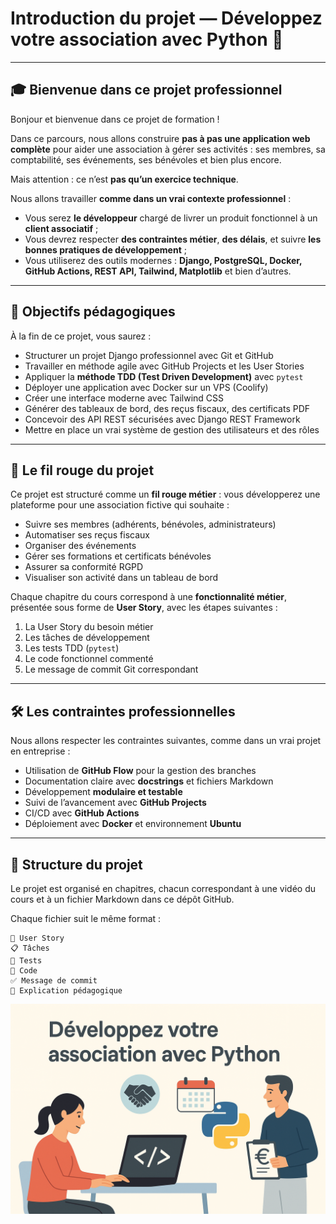 # Introduction du projet — Développez votre association avec Python 🐍

---

## 🎓 Bienvenue dans ce projet professionnel

Bonjour et bienvenue dans ce projet de formation !

Dans ce parcours, nous allons construire **pas à pas une application web complète** pour aider une association à gérer ses activités : ses membres, sa comptabilité, ses événements, ses bénévoles et bien plus encore.

Mais attention : ce n’est **pas qu’un exercice technique**.

Nous allons travailler **comme dans un vrai contexte professionnel** :

- Vous serez **le développeur** chargé de livrer un produit fonctionnel à un **client associatif** ;
- Vous devrez respecter **des contraintes métier**, **des délais**, et suivre **les bonnes pratiques de développement** ;
- Vous utiliserez des outils modernes : **Django, PostgreSQL, Docker, GitHub Actions, REST API, Tailwind, Matplotlib** et bien d’autres.

---

## 🎯 Objectifs pédagogiques

À la fin de ce projet, vous saurez :

- Structurer un projet Django professionnel avec Git et GitHub
- Travailler en méthode agile avec GitHub Projects et les User Stories
- Appliquer la **méthode TDD (Test Driven Development)** avec `pytest`
- Déployer une application avec Docker sur un VPS (Coolify)
- Créer une interface moderne avec Tailwind CSS
- Générer des tableaux de bord, des reçus fiscaux, des certificats PDF
- Concevoir des API REST sécurisées avec Django REST Framework
- Mettre en place un vrai système de gestion des utilisateurs et des rôles

---

## 🧭 Le fil rouge du projet

Ce projet est structuré comme un **fil rouge métier** : vous développerez une plateforme pour une association fictive qui souhaite :

- Suivre ses membres (adhérents, bénévoles, administrateurs)
- Automatiser ses reçus fiscaux
- Organiser des événements
- Gérer ses formations et certificats bénévoles
- Assurer sa conformité RGPD
- Visualiser son activité dans un tableau de bord

Chaque chapitre du cours correspond à une **fonctionnalité métier**, présentée sous forme de **User Story**, avec les étapes suivantes :

1. La User Story du besoin métier
2. Les tâches de développement
3. Les tests TDD (`pytest`)
4. Le code fonctionnel commenté
5. Le message de commit Git correspondant

---

## 🛠️ Les contraintes professionnelles

Nous allons respecter les contraintes suivantes, comme dans un vrai projet en entreprise :

- Utilisation de **GitHub Flow** pour la gestion des branches
- Documentation claire avec **docstrings** et fichiers Markdown
- Développement **modulaire et testable**
- Suivi de l’avancement avec **GitHub Projects**
- CI/CD avec **GitHub Actions**
- Déploiement avec **Docker** et environnement **Ubuntu**

---

## 📁 Structure du projet

Le projet est organisé en chapitres, chacun correspondant à une vidéo du cours et à un fichier Markdown dans ce dépôt GitHub.

Chaque fichier suit le même format :

```text
🎯 User Story
📋 Tâches
🧪 Tests
🧱 Code
✅ Message de commit
🧠 Explication pédagogique
```

![Illustration du projet associatif](/images/introduction.png)
